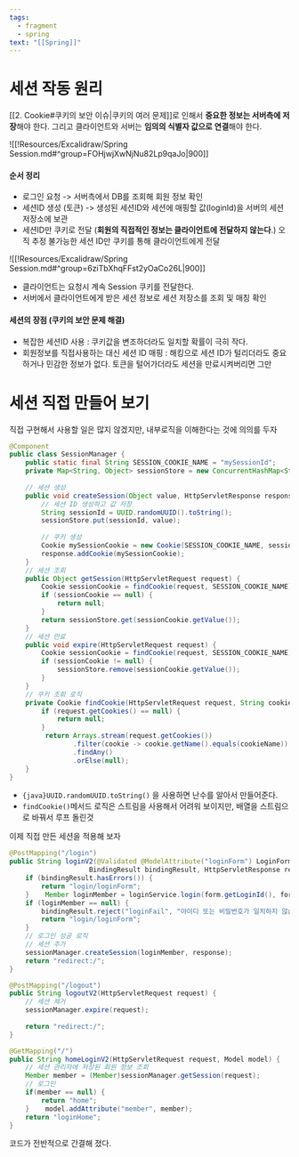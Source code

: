 ```yaml
---
tags:
  - fragment
  - spring
text: "[[Spring]]"
---
```


# 세션 작동 원리
[[2. Cookie#쿠키의 보안 이슈|쿠키의 여러 문제]]로 인해서 **중요한 정보는 서버측에 저장**해야 한다. 
그리고 클라이언트와 서버는 **임의의 식별자 값으로 연결**해야 한다.

![[!Resources/Excalidraw/Spring Session.md#^group=FOHjwjXwNjNu82Lp9qaJo|900]]

#### 순서 정리
- 로그인 요청 -> 서버측에서 DB를 조회해 회원 정보 확인
- 세션ID 생성 (토큰) -> 생성된 세션ID와 세션에 매핑할 값(loginId)을 서버의 세션 저장소에 보관
- 세션ID만 쿠키로 전달 (**회원의 직접적인 정보는 클라이언트에 전달하지 않는다**.)
  오직 추정 불가능한 세션 ID만 쿠키를 통해 클라이언트에게 전달

![[!Resources/Excalidraw/Spring Session.md#^group=6ziTbXhqFFst2yOaCo26L|900]]
- 클라이언트는 요청시 계속 Session 쿠키를 전달한다.
- 서버에서 클라이언트에게 받은 세션 정보로 세션 저장소를 조회 및 매칭 확인

#### 세션의 장점 (쿠키의 보안 문제 해결)
- 복잡한 세션ID 사용 : 쿠키값을 변조하더라도 일치할 확률이 극히 작다.
- 회원정보를 직접사용하는 대신 세션 ID 매핑 : 해킹으로 세션 ID가 털리더라도 중요하거나 민감한 정보가 없다.
  토큰을 털어가더라도 세션을 만료시켜버리면 그만


# 세션 직접 만들어 보기
직접 구현해서 사용할 일은 많지 않겠지만, 내부로직을 이해한다는 것에 의의를 두자
```java
@Component  
public class SessionManager {  
    public static final String SESSION_COOKIE_NAME = "mySessionId";  
    private Map<String, Object> sessionStore = new ConcurrentHashMap<String, Object>();  
  
    // 세션 생성  
    public void createSession(Object value, HttpServletResponse response) {  
        // 세션 ID 생성하고 값 저장  
        String sessionId = UUID.randomUUID().toString();  
        sessionStore.put(sessionId, value);  
  
        // 쿠키 생성  
        Cookie mySessionCookie = new Cookie(SESSION_COOKIE_NAME, sessionId);  
        response.addCookie(mySessionCookie);  
    }  
    // 세션 조회  
    public Object getSession(HttpServletRequest request) {  
        Cookie sessionCookie = findCookie(request, SESSION_COOKIE_NAME);  
        if (sessionCookie == null) {  
            return null;  
        }        
        return sessionStore.get(sessionCookie.getValue());  
    }  
    // 세션 만료  
    public void expire(HttpServletRequest request) {  
        Cookie sessionCookie = findCookie(request, SESSION_COOKIE_NAME);  
        if (sessionCookie != null) {  
            sessionStore.remove(sessionCookie.getValue());  
        }    
    }  
    // 쿠키 조회 로직  
    private Cookie findCookie(HttpServletRequest request, String cookieName) {  
        if (request.getCookies() == null) {  
            return null;  
        }       
         return Arrays.stream(request.getCookies())  
                .filter(cookie -> cookie.getName().equals(cookieName))  
                .findAny()  
                .orElse(null);  
    }
}
```
- `{java}UUID.randomUUID.toString()` 을 사용하면 난수를 알아서 만들어준다.
- `findCookie()`메서드 로직은 스트림을 사용해서 어려워 보이지만, 배열을 스트림으로 바꿔서 루프 돌린것

이제 직접 만든 세션을 적용해 보자
```java hl:13
@PostMapping("/login")  
public String loginV2(@Validated @ModelAttribute("loginForm") LoginForm form,  
                    BindingResult bindingResult, HttpServletResponse response) {  
    if (bindingResult.hasErrors()) {  
        return "login/loginForm";  
    }    Member loginMember = loginService.login(form.getLoginId(), form.getPassword());  
    if (loginMember == null) {  
        bindingResult.reject("loginFail", "아이디 또는 비밀번호가 일치하지 않습니다.");  
        return "login/loginForm";  
    }  
    // 로그인 성공 로직  
    // 세션 추가  
    sessionManager.createSession(loginMember, response);  
    return "redirect:/";  
}
```

```java
@PostMapping("/logout")  
public String logoutV2(HttpServletRequest request) {  
	// 세션 제거
    sessionManager.expire(request);  
  
    return "redirect:/";  
}
```

```java
@GetMapping("/")  
public String homeLoginV2(HttpServletRequest request, Model model) {  
    // 세션 관리자에 저장된 회원 정보 조회  
    Member member = (Member)sessionManager.getSession(request);  
    // 로그인  
    if(member == null) {  
        return "home";  
    }    model.addAttribute("member", member);  
    return "loginHome";  
}
```
코드가 전반적으로 간결해 졌다.





